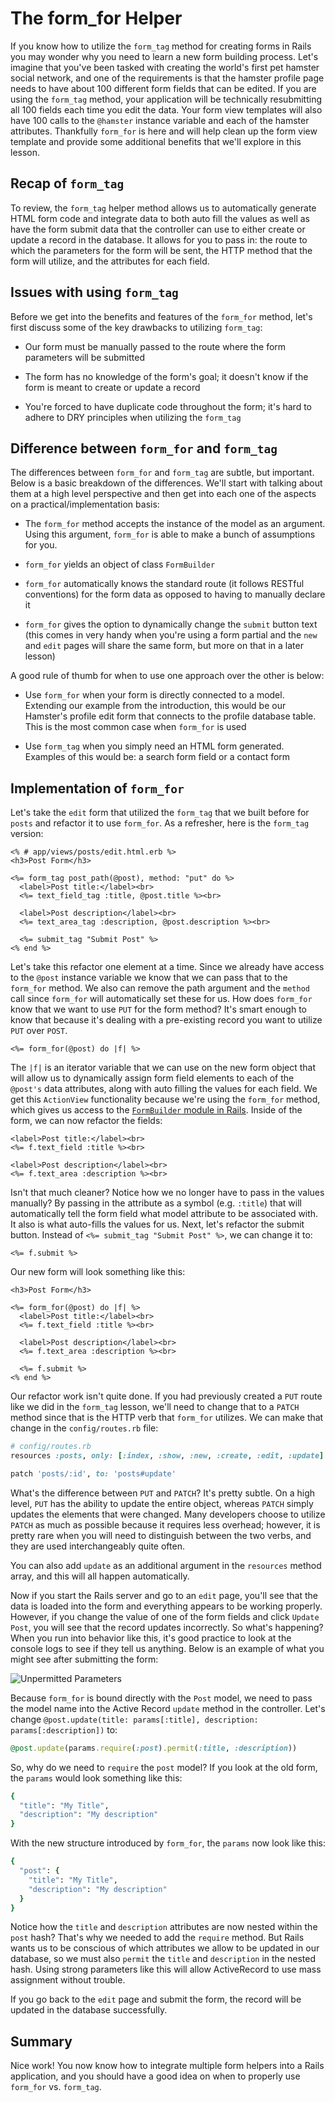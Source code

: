 # The form_for Helper

If you know how to utilize the `form_tag` method for creating forms in Rails you
may wonder why you need to learn a new form building process. Let's imagine that
you've been tasked with creating the world's first pet hamster social network,
and one of the requirements is that the hamster profile page needs to have about
100 different form fields that can be edited. If you are using the `form_tag`
method, your application will be technically resubmitting all 100 fields each
time you edit the data. Your form view templates will also have 100 calls to the
`@hamster` instance variable and each of the hamster attributes. Thankfully
`form_for` is here and will help clean up the form view template and provide
some additional benefits that we'll explore in this lesson.

## Recap of `form_tag`

To review, the `form_tag` helper method allows us to automatically generate HTML
form code and integrate data to both auto fill the values as well as have the
form submit data that the controller can use to either create or update a record
in the database. It allows for you to pass in: the route to which the parameters
for the form will be sent, the HTTP method that the form will utilize, and the
attributes for each field.

## Issues with using `form_tag`

Before we get into the benefits and features of the `form_for` method, let's
first discuss some of the key drawbacks to utilizing `form_tag`:

- Our form must be manually passed to the route where the form parameters will
  be submitted

- The form has no knowledge of the form's goal; it doesn't know if the form is
  meant to create or update a record

- You're forced to have duplicate code throughout the form; it's hard to adhere
  to DRY principles when utilizing the `form_tag`

## Difference between `form_for` and `form_tag`

The differences between `form_for` and `form_tag` are subtle, but important.
Below is a basic breakdown of the differences. We'll start with talking about
them at a high level perspective and then get into each one of the aspects on a
practical/implementation basis:

- The `form_for` method accepts the instance of the model as an argument. Using
  this argument, `form_for` is able to make a bunch of assumptions for you.

- `form_for` yields an object of class `FormBuilder`

- `form_for` automatically knows the standard route (it follows RESTful
  conventions) for the form data as opposed to having to manually declare it

- `form_for` gives the option to dynamically change the `submit` button text
  (this comes in very handy when you're using a form partial and the `new` and
  `edit` pages will share the same form, but more on that in a later lesson)

A good rule of thumb for when to use one approach over the other is below:

- Use `form_for` when your form is directly connected to a model. Extending our
  example from the introduction, this would be our Hamster's profile edit form
  that connects to the profile database table. This is the most common case when
  `form_for` is used

- Use `form_tag` when you simply need an HTML form generated. Examples of this
  would be: a search form field or a contact form

## Implementation of `form_for`

Let's take the `edit` form that utilized the `form_tag` that we built before for
`posts` and refactor it to use `form_for`. As a refresher, here is the
`form_tag` version:

```erb
<% # app/views/posts/edit.html.erb %>
<h3>Post Form</h3>

<%= form_tag post_path(@post), method: "put" do %>
  <label>Post title:</label><br>
  <%= text_field_tag :title, @post.title %><br>

  <label>Post description</label><br>
  <%= text_area_tag :description, @post.description %><br>

  <%= submit_tag "Submit Post" %>
<% end %>
```

Let's take this refactor one element at a time. Since we already have access to
the `@post` instance variable we know that we can pass that to the `form_for`
method. We also can remove the path argument and the `method` call since
`form_for` will automatically set these for us. How does `form_for` know that we
want to use `PUT` for the form method? It's smart enough to know that because
it's dealing with a pre-existing record you want to utilize `PUT` over `POST`.

```erb
<%= form_for(@post) do |f| %>
```

The `|f|` is an iterator variable that we can use on the new form object that
will allow us to dynamically assign form field elements to each of the `@post's`
data attributes, along with auto filling the values for each field. We get this
`ActionView` functionality because we're using the `form_for` method, which
gives us access to the
[`FormBuilder` module in Rails](http://api.rubyonrails.org/classes/ActionView/Helpers/FormBuilder.html).
Inside of the form, we can now refactor the fields:

```erb
<label>Post title:</label><br>
<%= f.text_field :title %><br>

<label>Post description</label><br>
<%= f.text_area :description %><br>
```

Isn't that much cleaner? Notice how we no longer have to pass in the values
manually? By passing in the attribute as a symbol (e.g. `:title`) that will
automatically tell the form field what model attribute to be associated with. It
also is what auto-fills the values for us. Next, let's refactor the submit
button. Instead of `<%= submit_tag "Submit Post" %>`, we can change it to:

```erb
<%= f.submit %>
```

Our new form will look something like this:

```erb
<h3>Post Form</h3>

<%= form_for(@post) do |f| %>
  <label>Post title:</label><br>
  <%= f.text_field :title %><br>

  <label>Post description</label><br>
  <%= f.text_area :description %><br>

  <%= f.submit %>
<% end %>
```

Our refactor work isn't quite done. If you had previously created a `PUT` route
like we did in the `form_tag` lesson, we'll need to change that to a `PATCH`
method since that is the HTTP verb that `form_for` utilizes. We can make that
change in the `config/routes.rb` file:

```ruby
# config/routes.rb
resources :posts, only: [:index, :show, :new, :create, :edit, :update]
```

```ruby
patch 'posts/:id', to: 'posts#update'
```

What's the difference between `PUT` and `PATCH`? It's pretty subtle. On a high
level, `PUT` has the ability to update the entire object, whereas `PATCH` simply
updates the elements that were changed. Many developers choose to utilize
`PATCH` as much as possible because it requires less overhead; however, it is
pretty rare when you will need to distinguish between the two verbs, and they
are used interchangeably quite often.

You can also add `update` as an additional argument in the `resources` method
array, and this will all happen automatically.

Now if you start the Rails server and go to an `edit` page, you'll see that the
data is loaded into the form and everything appears to be working properly.
However, if you change the value of one of the form fields and click
`Update Post`, you will see that the record updates incorrectly. So what's
happening? When you run into behavior like this, it's good practice to look at
the console logs to see if they tell us anything. Below is an example of what
you might see after submitting the form:

![Unpermitted Parameters](https://s3.amazonaws.com/flatiron-bucket/readme-lessons/unpermitted_params.png)

Because `form_for` is bound directly with the `Post` model, we need to pass the
model name into the Active Record `update` method in the controller. Let's
change `@post.update(title: params[:title], description: params[:description])`
to:

```ruby
@post.update(params.require(:post).permit(:title, :description))
```

So, why do we need to `require` the `post` model? If you look at the old form,
the `params` would look something like this:

```rb
{
  "title": "My Title",
  "description": "My description"
}
```

With the new structure introduced by `form_for`, the `params` now look like
this:

```rb
{
  "post": {
    "title": "My Title",
    "description": "My description"
  }
}
```

Notice how the `title` and `description` attributes are now nested within the
`post` hash? That's why we needed to add the `require` method. But Rails wants
us to be conscious of which attributes we allow to be updated in our database,
so we must also `permit` the `title` and `description` in the nested hash. Using
strong parameters like this will allow ActiveRecord to use mass assignment
without trouble.

If you go back to the `edit` page and submit the form, the record will be
updated in the database successfully.

## Summary

Nice work! You now know how to integrate multiple form helpers into a Rails
application, and you should have a good idea on when to properly use `form_for`
vs. `form_tag`.
